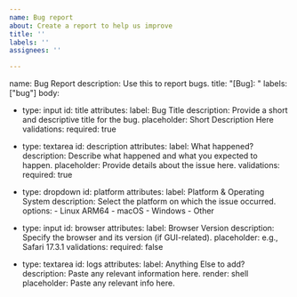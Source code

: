 ```yaml
---
name: Bug report
about: Create a report to help us improve
title: ''
labels: ''
assignees: ''

---
```


name: Bug Report
description: Use this to report bugs.
title: "[Bug]: "
labels: ["bug"]
body:
  - type: input
    id: title
    attributes:
      label: Bug Title
      description: Provide a short and descriptive title for the bug.
      placeholder: Short Description Here
    validations:
      required: true

  - type: textarea
    id: description
    attributes:
      label: What happened?
      description: Describe what happened and what you expected to happen.
      placeholder: Provide details about the issue here.
    validations:
      required: true

  - type: dropdown
    id: platform
    attributes:
      label: Platform & Operating System
      description: Select the platform on which the issue occurred.
      options:
        - Linux ARM64
        - macOS
        - Windows
        - Other

  - type: input
    id: browser
    attributes:
      label: Browser Version
      description: Specify the browser and its version (if GUI-related).
      placeholder: e.g., Safari 17.3.1
    validations:
      required: false

  - type: textarea
    id: logs
    attributes:
      label: Anything Else to add?
      description: Paste any relevant information here.
      render: shell
      placeholder: Paste any relevant info here.
